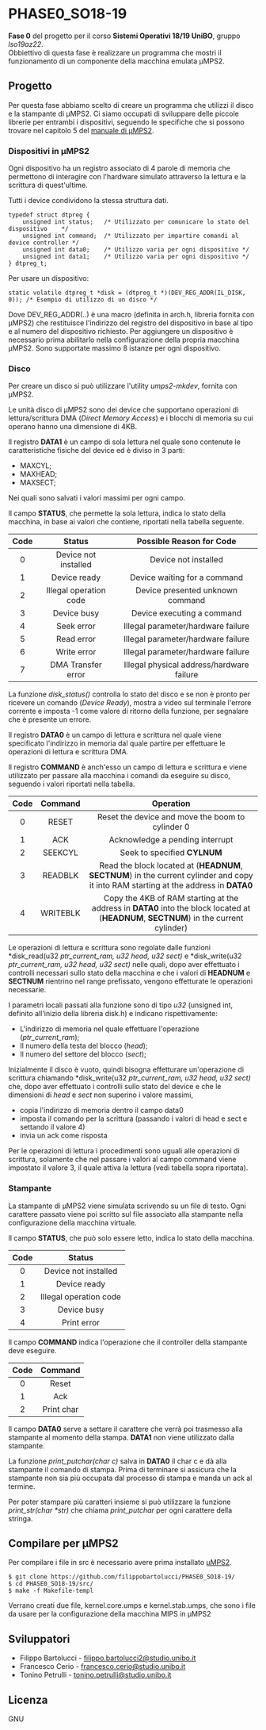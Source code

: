 # PHASE0_SO18-19
**Fase 0** del progetto per il corso **Sistemi Operativi 18/19 UniBO**, gruppo *lso19az22*.  
Obbiettivo di questa fase è realizzare un programma che mostri il funzionamento di un componente della macchina emulata μMPS2.


## Progetto
Per questa fase abbiamo scelto di creare un programma che utilizzi il disco e la stampante di μMPS2.
Ci siamo occupati di sviluppare delle piccole librerie per entrambi i dispositivi, seguendo le specifiche che si possono trovare nel capitolo 5 del [manuale di μMPS2](http://www.cs.unibo.it/~renzo/so/princOfOperations.pdf).

### Dispositivi in μMPS2
Ogni dispositivo ha un registro associato di 4 parole di memoria che permettono di interagire con l'hardware simulato attraverso la lettura e la scrittura di quest'ultime.  

Tutti i device condividono la stessa struttura dati.
````
typedef struct dtpreg {
    unsigned int status;   /* Utilizzato per comunicare lo stato del dispositivo    */
    unsigned int command;  /* Utilizzato per impartire comandi al device controller */
    unsigned int data0;    /* Utilizzo varia per ogni dispositivo */
    unsigned int data1;    /* Utilizzo varia per ogni dispositivo */
} dtpreg_t;
````

Per usare un dispositivo:
```
static volatile dtpreg_t *disk = (dtpreg_t *)(DEV_REG_ADDR(IL_DISK, 0)); /* Esempio di utilizzo di un disco */
```
Dove DEV_REG_ADDR(..) è una macro (definita in arch.h, libreria fornita con μMPS2) che restituisce l'indirizzo del registro del dispositivo in base al tipo e al numero del dispositivo richiesto.
Per aggiungere un dispositivo è necessario prima abilitarlo nella configurazione della propria macchina μMPS2. Sono supportate massimo 8 istanze per ogni dispositivo.
### Disco
Per creare un disco si può utilizzare l'utility *umps2-mkdev*, fornita con μMPS2.

Le unità disco di μMPS2 sono dei device che supportano operazioni di lettura/scrittura DMA (*Direct Memory Access*) e i blocchi di memoria su cui operano hanno una dimensione di 4KB.

Il registro **DATA1** è un campo di sola lettura nel quale sono contenute le caratteristiche fisiche del device ed è diviso in 3 parti:
- MAXCYL;
- MAXHEAD;
- MAXSECT;

Nei quali sono salvati i valori massimi per ogni campo.

Il campo **STATUS**, che permette la sola lettura, indica lo stato della macchina, in base ai valori che contiene, riportati nella tabella seguente.

| Code| Status |  Possible Reason for Code |
|:-:|:-:|:-:|
|  0 |  Device not installed | Device not installed |
|  1 |  Device ready |  Device waiting for a command |
|  2 |  Illegal operation code|  Device presented unknown command |
|  3 |  Device busy|  Device executing a command |
|  4 |  Seek error | Illegal parameter/hardware failure |
|  5 |  Read error | Illegal parameter/hardware failure |
|  6 |  Write error | Illegal parameter/hardware failure |
|  7 |  DMA Transfer error | Illegal physical address/hardware failure |

La funzione *disk_status()* controlla lo stato del disco e se non è pronto per ricevere un comando (*Device Ready*), mostra a video sul terminale l'errore corrente e imposta -1 come valore di ritorno della funzione, per segnalare che è presente un errore.

Il registro **DATA0** è un campo di lettura e scrittura nel quale viene specificato l'indirizzo in memoria dal quale partire per effettuare le operazioni di lettura e scrittura DMA.

Il registro **COMMAND** è anch'esso un campo di lettura e scrittura e viene utilizzato per passare alla macchina i comandi da eseguire su disco, seguendo i valori riportati nella tabella.

| Code| Command |  Operation |
|:-:|:-:|:-:|
|  0 |  RESET | Reset the device and move the boom to cylinder 0 |
|  1 |  ACK |  Acknowledge a pending interrupt |
|  2 |  SEEKCYL | Seek to specified **CYLNUM**  |
|  3 |  READBLK | Read the block located at (**HEADNUM**, **SECTNUM**) in the current cylinder and copy it into RAM starting at the address in **DATA0** |
|  4 |  WRITEBLK | Copy the 4KB of RAM starting at the address in **DATA0** into the block located at (**HEADNUM**, **SECTNUM**) in the current cylinder) |

Le operazioni di lettura e scrittura sono regolate dalle funzioni *disk_read(u32 *ptr_current_ram, u32 head, u32 sect)* e *disk_write(u32 *ptr_current_ram, u32 head, u32 sect)* nelle quali, dopo aver effettuato i controlli necessari sullo stato della macchina e che i valori di **HEADNUM** e **SECTNUM** rientrino nel range prefissato, vengono effetturate le operazioni necessarie.

I parametri locali passati alla funzione sono di tipo *u32* (unsigned int, definito all'inizio della libreria disk.h) e indicano rispettivamente: 
- L'indirizzo di memoria nel quale effettuare l'operazione (*ptr_current_ram*);
- Il numero della testa del blocco (*head*);
- Il numero del settore del blocco (*sect*);

Inizialmente il disco è vuoto, quindi bisogna effetturare un'operazione di scrittura chiamando *disk_write(u32 *ptr_current_ram, u32 head, u32 sect)* che, dopo aver effettuato i controlli sullo stato del device e che le dimensioni di *head* e *sect* non superino i valore massimi, 
- copia l'indirizzo di memoria dentro il campo data0
- imposta il comando per la scrittura (passando i valori di head e sect e settando il valore 4)
- invia un ack come risposta

Per le operazioni di lettura i procedimenti sono uguali alle operazioni di scrittura, solamente che nel passare i valori al campo command viene impostato il valore 3, il quale attiva la lettura (vedi tabella sopra riportata).

### Stampante
La stampante di μMPS2 viene simulata scrivendo su un file di testo. Ogni carattere passato viene poi scritto sul file associato alla stampante nella configurazione della macchina virtuale.

Il campo **STATUS**, che può solo essere letto, indica lo stato della macchina.

| Code| Status |  
|:-:|:-:|
|  0 |  Device not installed | 
|  1 |  Device ready |  
|  2 |  Illegal operation code|  
|  3 |  Device busy|  
|  4 |  Print error |  

Il campo **COMMAND** indica l'operazione che il controller della stampante deve eseguire.

| Code| Command |  
|:-:|:-:|
|  0 |  Reset | 
|  1 |  Ack |  
|  2 |  Print char|  
 
Il campo **DATA0** serve a settare il carattere che verrà poi trasmesso alla stampante al momento della stampa.
**DATA1** non viene utilizzato dalla stampante.

La funzione *print_putchar(char c)* salva in **DATA0** il char c e dà alla stampante il comando di stampa. Prima di terminare si assicura che la stampante non sia più occupata dal processo di stampa e manda un ack al termine.

Per poter stampare più caratteri insieme si può utilizzare la funzione *print_str(char \*str)* che chiama *print_putchar* per ogni carattere della stringa.

## Compilare per μMPS2
Per compilare i file in src è necessario avere prima installato [μMPS2](https://github.com/tjonjic/umps).
```
$ git clone https://github.com/filippobartolucci/PHASE0_SO18-19/
$ cd PHASE0_SO18-19/src/
$ make -f Makefile-templ
``` 
Verrano creati due file, kernel.core.umps e kernel.stab.umps, che sono i file da usare per la configurazione della macchina MIPS in μMPS2

## Sviluppatori

* Filippo Bartolucci - filippo.bartolucci2@studio.unibo.it
* Francesco Cerio - francesco.cerio@studio.unibo.it
* Tonino Petrulli - tonino.petrulli@studio.unibo.it

## Licenza 
GNU

